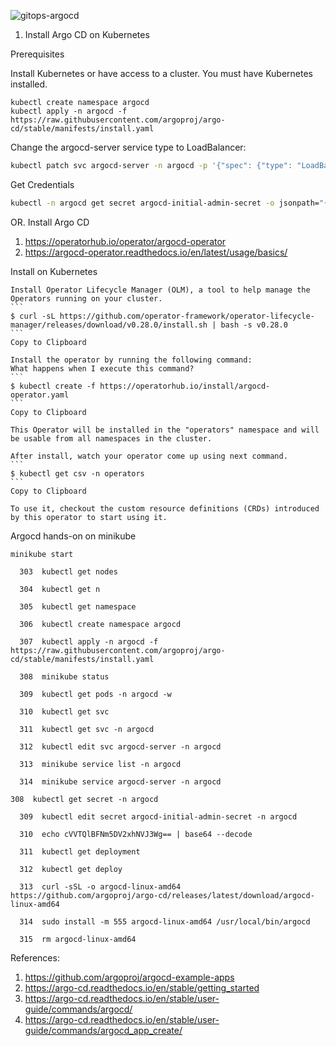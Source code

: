 
![gitops-argocd](https://github.com/user-attachments/assets/f86076e1-e38c-49af-bb48-802e23cba6b2)

1. Install Argo CD on Kubernetes

Prerequisites

Install Kubernetes or have access to a cluster. You must have Kubernetes installed.
```
kubectl create namespace argocd
kubectl apply -n argocd -f https://raw.githubusercontent.com/argoproj/argo-cd/stable/manifests/install.yaml
```
Change the argocd-server service type to LoadBalancer:
```bash
kubectl patch svc argocd-server -n argocd -p '{"spec": {"type": "LoadBalancer"}}'
```
Get Credentials
```bash
kubectl -n argocd get secret argocd-initial-admin-secret -o jsonpath="{.data.password}" | base64 -d
```
OR. Install Argo CD
1. <https://operatorhub.io/operator/argocd-operator>
2. <https://argocd-operator.readthedocs.io/en/latest/usage/basics/>
   
Install on Kubernetes

    Install Operator Lifecycle Manager (OLM), a tool to help manage the Operators running on your cluster.
    ```
    $ curl -sL https://github.com/operator-framework/operator-lifecycle-manager/releases/download/v0.28.0/install.sh | bash -s v0.28.0
    ```
    Copy to Clipboard

    Install the operator by running the following command:
    What happens when I execute this command?
    ```
    $ kubectl create -f https://operatorhub.io/install/argocd-operator.yaml
    ```
    Copy to Clipboard

    This Operator will be installed in the "operators" namespace and will be usable from all namespaces in the cluster.

    After install, watch your operator come up using next command.
    ```
    $ kubectl get csv -n operators
    ```
    Copy to Clipboard

    To use it, checkout the custom resource definitions (CRDs) introduced by this operator to start using it.

Argocd hands-on on minikube
```
minikube start

  303  kubectl get nodes

  304  kubectl get n

  305  kubectl get namespace

  306  kubectl create namespace argocd

  307  kubectl apply -n argocd -f https://raw.githubusercontent.com/argoproj/argo-cd/stable/manifests/install.yaml

  308  minikube status

  309  kubectl get pods -n argocd -w

  310  kubectl get svc

  311  kubectl get svc -n argocd

  312  kubectl edit svc argocd-server -n argocd

  313  minikube service list -n argocd

  314  minikube service argocd-server -n argocd
```
```
308  kubectl get secret -n argocd

  309  kubectl edit secret argocd-initial-admin-secret -n argocd

  310  echo cVVTQlBFNm5DV2xhNVJ3Wg== | base64 --decode

  311  kubectl get deployment

  312  kubectl get deploy

  313  curl -sSL -o argocd-linux-amd64 https://github.com/argoproj/argo-cd/releases/latest/download/argocd-linux-amd64

  314  sudo install -m 555 argocd-linux-amd64 /usr/local/bin/argocd

  315  rm argocd-linux-amd64

```

References:
1. <https://github.com/argoproj/argocd-example-apps>
2. <https://argo-cd.readthedocs.io/en/stable/getting_started>
3. <https://argo-cd.readthedocs.io/en/stable/user-guide/commands/argocd/>
4. <https://argo-cd.readthedocs.io/en/stable/user-guide/commands/argocd_app_create/>
